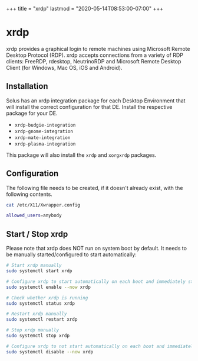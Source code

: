+++
title = "xrdp"
lastmod = "2020-05-14T08:53:00-07:00"
+++
# xrdp

xrdp provides a graphical login to remote machines using Microsoft Remote Desktop Protocol (RDP). xrdp accepts connections from a variety of RDP clients: FreeRDP, rdesktop, NeutrinoRDP and Microsoft Remote Desktop Client (for Windows, Mac OS, iOS and Android).

## Installation

Solus has an xrdp integration package for each Desktop Environment that will install the correct configuration for that DE. Install the respective package for your DE.

- `xrdp-budgie-integration`
- `xrdp-gnome-integration`
- `xrdp-mate-integration`
- `xrdp-plasma-integration`

This package will also install the `xrdp` and `xorgxrdp` packages.

## Configuration

The following file needs to be created, if it doesn't already exist, with the following contents.

```bash
cat /etc/X11/Xwrapper.config

allowed_users=anybody
```

## Start / Stop xrdp

Please note that xrdp does NOT run on system boot by default. It needs to be manually started/configured to start automatically:

``` bash
# Start xrdp manually
sudo systemctl start xrdp

# Configure xrdp to start automatically on each boot and immediately start the service
sudo systemctl enable --now xrdp

# Check whether xrdp is running
sudo systemctl status xrdp

# Restart xrdp manually
sudo systemctl restart xrdp

# Stop xrdp manually
sudo systemctl stop xrdp

# Configure xrdp to not start automatically on each boot and immediately stop the service
sudo systemctl disable --now xrdp
```
